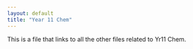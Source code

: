```yaml
---
layout: default
title: "Year 11 Chem"
---
```


This is a file that links to all the other files related to Yr11 Chem.
